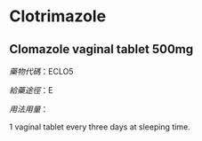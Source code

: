 # Clotrimazole

## Clomazole vaginal tablet 500mg

*藥物代碼*：ECLO5

*給藥途徑*：E

*用法用量*：

1 vaginal tablet every three days at sleeping time.

